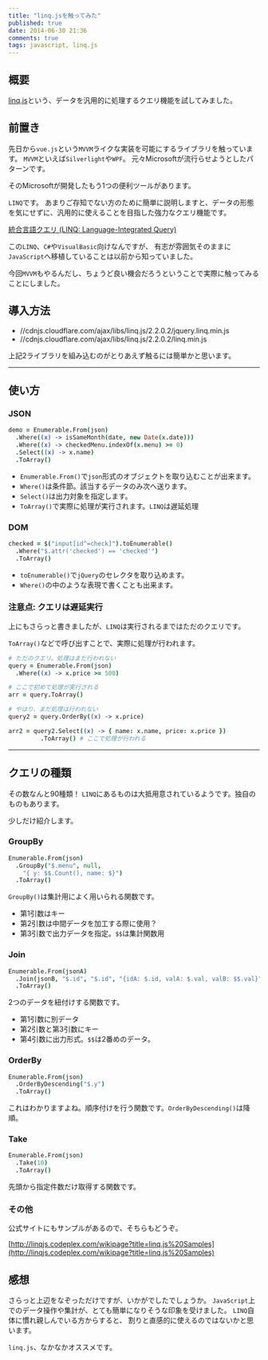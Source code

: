 ```yaml
---
title: "linq.jsを触ってみた"
published: true
date: 2014-06-30 21:36
comments: true
tags: javascript, linq.js
---
```


## 概要

[linq.js](http://linqjs.codeplex.com/)という、データを汎用的に処理するクエリ機能を試してみました。

## 前置き

先日から`vue.js`という`MVVM`ライクな実装を可能にするライブラリを触っています。
`MVVM`といえば`Silverlight`や`WPF`。
元々Microsoftが流行らせようとしたパターンです。

そのMicrosoftが開発したもう1つの便利ツールがあります。

`LINQ`です。
あまりご存知でない方のために簡単に説明しますと、データの形態を気にせずに、汎用的に使えることを目指した強力なクエリ機能です。

[統合言語クエリ (LINQ: Language-Integrated Query)](http://msdn.microsoft.com/ja-jp/library/bb397926.aspx)

この`LINQ`、`C#`や`VisualBasic`向けなんですが、
有志が雰囲気そのままに`JavaScript`へ移植していることは以前から知っていました。

今回`MVVM`もやるんだし、ちょうど良い機会だろうということで実際に触ってみることにしました。


## 導入方法

* //cdnjs.cloudflare.com/ajax/libs/linq.js/2.2.0.2/jquery.linq.min.js
* //cdnjs.cloudflare.com/ajax/libs/linq.js/2.2.0.2/linq.min.js

上記2ライブラリを組み込むのがとりあえず触るには簡単かと思います。

---

## 使い方


### JSON

~~~coffee
demo = Enumerable.From(json)
  .Where((x) -> isSameMonth(date, new Date(x.date)))
  .Where((x) -> checkedMenu.indexOf(x.menu) >= 0)
  .Select((x) -> x.name)
  .ToArray()
~~~

* `Enumerable.From()`で`json`形式のオブジェクトを取り込むことが出来ます。
* `Where()`は条件節。該当するデータのみ次へ送ります。
* `Select()`は出力対象を指定します。
* `ToArray()`で実際に処理が実行されます。`LINQ`は遅延処理

### DOM

~~~coffee
checked = $("input[id^=check]").toEnumerable()
  .Where("$.attr('checked') == 'checked'")
  .ToArray()
~~~

* `toEnumerable()`で`jQuery`のセレクタを取り込めます。
* `Where()`の中のような表現で書くことも出来ます。

### 注意点: クエリは遅延実行

上にもさらっと書きましたが、`LINQ`は実行されるまではただのクエリです。

`ToArray()`などで呼び出すことで、実際に処理が行われます。

~~~coffee
# ただのクエリ。処理はまだ行われない
query = Enumerable.From(json)
  .Where((x) -> x.price >= 500)

# ここで初めて処理が実行される
arr = query.ToArray()

# やはり、まだ処理は行われない
query2 = query.OrderBy((x) -> x.price)

arr2 = query2.Select((x) -> { name: x.name, price: x.price })
         .ToArray() # ここで処理が行われる
~~~

---

## クエリの種類

その数なんと90種類！
`LINQ`にあるものは大抵用意されているようです。独自のものもあります。

少しだけ紹介します。

### GroupBy

~~~coffee
Enumerable.From(json)
  .GroupBy("$.menu", null,
    "{ y: $$.Count(), name: $}")
  .ToArray()
~~~

`GroupBy()`は集計用によく用いられる関数です。

* 第1引数はキー
* 第2引数は中間データを加工する際に使用？
* 第3引数で出力データを指定。`$$`は集計関数用

### Join

~~~coffee
Enumerable.From(jsonA)
  .Join(jsonB, "$.id", "$.id", "{idA: $.id, valA: $.val, valB: $$.val}")
  .ToArray()
~~~

2つのデータを紐付けする関数です。

* 第1引数に別データ
* 第2引数と第3引数にキー
* 第4引数に出力形式。`$$`は2番めのデータ。

### OrderBy

~~~coffee
Enumerable.From(json)
  .OrderByDescending("$.y")
  .ToArray()
~~~

これはわかりますよね。順序付けを行う関数です。`OrderByDescending()`は降順。

### Take

~~~coffee
Enumerable.From(json)
  .Take(10)
  .ToArray()
~~~

先頭から指定件数だけ取得する関数です。

### その他

公式サイトにもサンプルがあるので、そちらもどうぞ。

[http://linqjs.codeplex.com/wikipage?title=linq.js%20Samples](http://linqjs.codeplex.com/wikipage?title=linq.js%20Samples)

## 感想

さらっと上辺をなぞっただけですが、いかがでしたでしょうか。
`JavaScript`上でのデータ操作や集計が、とても簡単になりそうな印象を受けました。
`LINQ`自体に慣れ親しんでいる方からすると、
割りと直感的に使えるのではないかと思います。

`linq.js`、なかなかオススメです。
